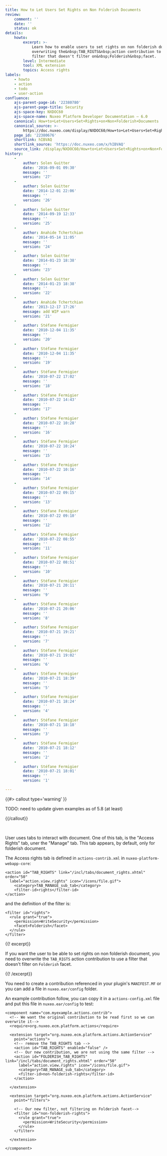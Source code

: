 ```yaml
---
title: How to Let Users Set Rights on Non Folderish Documents
review:
    comment: ''
    date: ''
    status: ok
details:
    howto:
        excerpt: >-
            Learn how to enable users to set rights on non folderish document by
            overwriting the&nbsp;TAB_RIGTS&nbsp;action contribution to use a
            filter that doesn't filter on&nbsp;Folderish&nbsp;facet. 
        level: Intermediate
        tool: XML extension
        topics: Access rights
labels:
    - howto
    - action
    - todo
    - user-action
confluence:
    ajs-parent-page-id: '22380780'
    ajs-parent-page-title: Security
    ajs-space-key: NXDOC60
    ajs-space-name: Nuxeo Platform Developer Documentation — 6.0
    canonical: How+to+Let+Users+Set+Rights+on+Non+Folderish+Documents
    canonical_source: >-
        https://doc.nuxeo.com/display/NXDOC60/How+to+Let+Users+Set+Rights+on+Non+Folderish+Documents
    page_id: '22380676'
    shortlink: hIBVAQ
    shortlink_source: 'https://doc.nuxeo.com/x/hIBVAQ'
    source_link: /display/NXDOC60/How+to+Let+Users+Set+Rights+on+Non+Folderish+Documents
history:
    - 
        author: Solen Guitter
        date: '2016-09-01 09:30'
        message: ''
        version: '27'
    - 
        author: Solen Guitter
        date: '2014-12-01 22:06'
        message: ''
        version: '26'
    - 
        author: Solen Guitter
        date: '2014-09-19 12:33'
        message: ''
        version: '25'
    - 
        author: Anahide Tchertchian
        date: '2014-05-14 11:05'
        message: ''
        version: '24'
    - 
        author: Solen Guitter
        date: '2014-01-23 18:38'
        message: ''
        version: '23'
    - 
        author: Solen Guitter
        date: '2014-01-23 18:38'
        message: ''
        version: '22'
    - 
        author: Anahide Tchertchian
        date: '2013-12-17 17:26'
        message: add WIP warn
        version: '21'
    - 
        author: Stéfane Fermigier
        date: '2010-12-04 11:35'
        message: ''
        version: '20'
    - 
        author: Stéfane Fermigier
        date: '2010-12-04 11:35'
        message: ''
        version: '19'
    - 
        author: Stéfane Fermigier
        date: '2010-07-22 17:02'
        message: ''
        version: '18'
    - 
        author: Stéfane Fermigier
        date: '2010-07-22 14:43'
        message: ''
        version: '17'
    - 
        author: Stéfane Fermigier
        date: '2010-07-22 10:28'
        message: ''
        version: '16'
    - 
        author: Stéfane Fermigier
        date: '2010-07-22 10:24'
        message: ''
        version: '15'
    - 
        author: Stéfane Fermigier
        date: '2010-07-22 10:16'
        message: ''
        version: '14'
    - 
        author: Stéfane Fermigier
        date: '2010-07-22 09:15'
        message: ''
        version: '13'
    - 
        author: Stéfane Fermigier
        date: '2010-07-22 09:10'
        message: ''
        version: '12'
    - 
        author: Stéfane Fermigier
        date: '2010-07-22 08:55'
        message: ''
        version: '11'
    - 
        author: Stéfane Fermigier
        date: '2010-07-22 08:51'
        message: ''
        version: '10'
    - 
        author: Stéfane Fermigier
        date: '2010-07-21 20:11'
        message: ''
        version: '9'
    - 
        author: Stéfane Fermigier
        date: '2010-07-21 20:06'
        message: ''
        version: '8'
    - 
        author: Stéfane Fermigier
        date: '2010-07-21 19:21'
        message: ''
        version: '7'
    - 
        author: Stéfane Fermigier
        date: '2010-07-21 19:02'
        message: ''
        version: '6'
    - 
        author: Stéfane Fermigier
        date: '2010-07-21 18:39'
        message: ''
        version: '5'
    - 
        author: Stéfane Fermigier
        date: '2010-07-21 18:24'
        message: ''
        version: '4'
    - 
        author: Stéfane Fermigier
        date: '2010-07-21 18:18'
        message: ''
        version: '3'
    - 
        author: Stéfane Fermigier
        date: '2010-07-21 18:12'
        message: ''
        version: '2'
    - 
        author: Stéfane Fermigier
        date: '2010-07-21 18:01'
        message: ''
        version: '1'

---
```

{{#> callout type='warning' }}

TODO: need to update given examples as of 5.8 (at least)

{{/callout}}

&nbsp;

User uses tabs to interact with document. One of this tab, is the "Access Rights" tab, uner the "Manage" tab. This tab appears, by default, only for folderish document.

The Access rights tab is defined in `actions-contrib.xml` in `nuxeo-platform-webapp-core`:

```
<action id="TAB_RIGHTS" link="/incl/tabs/document_rights.xhtml" order="50"
  label="action.view.rights" icon="/icons/file.gif">
    <category>TAB_MANAGE_sub_tab</category>
    <filter-id>rights</filter-id>
</action>

```

and the definition of the filter is:

```
<filter id="rights">
  <rule grant="true">
    <permission>WriteSecurity</permission>
    <facet>Folderish</facet>
  </rule>
</filter>

```

{{! excerpt}}

If you want the user to be able to set rights on non folderish document, you need to overwrite the&nbsp;`TAB_RIGTS`&nbsp;action contribution to use a filter that doesn't filter on&nbsp;`Folderish`&nbsp;facet.

{{! /excerpt}}

You need to create a contribution referenced in your plugin's `MANIFEST.MF` or you can add a file in `nuxeo.ear/config` folder.

An example contribution follow, you can copy it in a `actions-config.xml` file and put this file in `nuxeo.ear/config` to test:

```
<component name="com.myexample.actions.contrib">
  <!-- We want the original contribution to be read first so we can overwrite it-->
  <require>org.nuxeo.ecm.platform.actions</require>

  <extension target="org.nuxeo.ecm.platform.actions.ActionService"
    point="actions">
    <!-- remove the TAB_RIGHTS tab -->
    <action id="TAB_RIGHTS" enabled="false" />
    <!-- Our new contribution, we are not using the same filter -->
    <action id="FOLDERISH_TAB_RIGHTS" link="/incl/tabs/document_rights.xhtml" order="50"
      label="action.view.rights" icon="/icons/file.gif">
      <category>TAB_MANAGE_sub_tab</category>
      <filter-id>non-folderish-rights</filter-id>
    </action>

  </extension>

  <extension target="org.nuxeo.ecm.platform.actions.ActionService"
    point="filters">

    <!-- Our new filter, not filtering on Folderish facet-->
    <filter id="non-folderish-rights">
      <rule grant="true">
        <permission>WriteSecurity</permission>
      </rule>
    </filter>

  </extension>

</component>

```